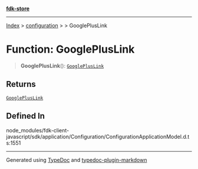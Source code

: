[**fdk-store**](../../../README.md)
***

[Index](../../../API.md) > [configuration](../../README.md) > [<internal>](../README.md) > GooglePlusLink

# Function: GooglePlusLink

> **GooglePlusLink**(): [`GooglePlusLink`](../type-aliases/type-alias.GooglePlusLink.md)

## Returns

[`GooglePlusLink`](../type-aliases/type-alias.GooglePlusLink.md)

## Defined In

node\_modules/fdk-client-javascript/sdk/application/Configuration/ConfigurationApplicationModel.d.ts:1551

***
Generated using [TypeDoc](https://typedoc.org/) and [typedoc-plugin-markdown](https://www.npmjs.com/package/typedoc-plugin-markdown)

